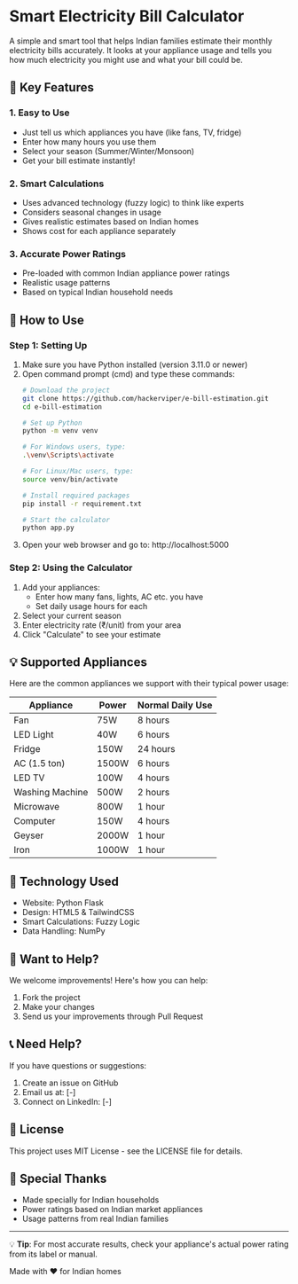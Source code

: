 # Smart Electricity Bill Calculator

A simple and smart tool that helps Indian families estimate their monthly electricity bills accurately. It looks at your appliance usage and tells you how much electricity you might use and what your bill could be.

## 🌟 Key Features

### 1. Easy to Use
- Just tell us which appliances you have (like fans, TV, fridge)
- Enter how many hours you use them
- Select your season (Summer/Winter/Monsoon)
- Get your bill estimate instantly!

### 2. Smart Calculations
- Uses advanced technology (fuzzy logic) to think like experts
- Considers seasonal changes in usage
- Gives realistic estimates based on Indian homes
- Shows cost for each appliance separately

### 3. Accurate Power Ratings
- Pre-loaded with common Indian appliance power ratings
- Realistic usage patterns
- Based on typical Indian household needs

## 📱 How to Use

### Step 1: Setting Up
1. Make sure you have Python installed (version 3.11.0 or newer)
2. Open command prompt (cmd) and type these commands:
   ```bash
   # Download the project
   git clone https://github.com/hackerviper/e-bill-estimation.git
   cd e-bill-estimation

   # Set up Python
   python -m venv venv

   # For Windows users, type:
   .\venv\Scripts\activate

   # For Linux/Mac users, type:
   source venv/bin/activate

   # Install required packages
   pip install -r requirement.txt

   # Start the calculator
   python app.py
   ```
3. Open your web browser and go to: http://localhost:5000

### Step 2: Using the Calculator
1. Add your appliances:
   - Enter how many fans, lights, AC etc. you have
   - Set daily usage hours for each
2. Select your current season
3. Enter electricity rate (₹/unit) from your area
4. Click "Calculate" to see your estimate

## 💡 Supported Appliances

Here are the common appliances we support with their typical power usage:

| Appliance | Power | Normal Daily Use |
|-----------|-------|-----------------|
| Fan | 75W | 8 hours |
| LED Light | 40W | 6 hours |
| Fridge | 150W | 24 hours |
| AC (1.5 ton) | 1500W | 6 hours |
| LED TV | 100W | 4 hours |
| Washing Machine | 500W | 2 hours |
| Microwave | 800W | 1 hour |
| Computer | 150W | 4 hours |
| Geyser | 2000W | 1 hour |
| Iron | 1000W | 1 hour |

## 🔧 Technology Used
- Website: Python Flask
- Design: HTML5 & TailwindCSS
- Smart Calculations: Fuzzy Logic
- Data Handling: NumPy

## 🤝 Want to Help?
We welcome improvements! Here's how you can help:
1. Fork the project
2. Make your changes
3. Send us your improvements through Pull Request

## 📞 Need Help?
If you have questions or suggestions:
1. Create an issue on GitHub
2. Email us at: [-]
3. Connect on LinkedIn: [-]

## 📜 License
This project uses MIT License - see the LICENSE file for details.

## 🙏 Special Thanks
- Made specially for Indian households
- Power ratings based on Indian market appliances
- Usage patterns from real Indian families

---
💡 **Tip**: For most accurate results, check your appliance's actual power rating from its label or manual.

Made with ❤️ for Indian homes
